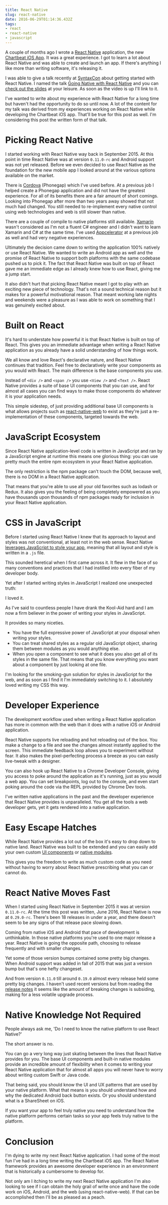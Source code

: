 ```yaml
---
title: React Native
slug: react-native
date: 2016-06-29T01:14:36.432Z
tags:
- react
- react-native
- javascript
---
```


A couple of months ago I wrote a [React Native](http://facebook.github.io/react-native/) application, the new [Chartbeat iOS App](http://blog.chartbeat.com/2016/04/07/say-hello-to-the-all-new-chartbeat-ios-app/). It was a great experience. I got to learn a lot about React Native and was able to create and launch an app. If there's anything I like more than writing software, it's releasing it.

I was able to give a talk recently at [SyntaxCon](https://2016.syntaxcon.com/) about getting started with React Native. I named the talk [Going Native with React Native](https://2016.syntaxcon.com/session/going-mobile-with-react-native/) and you can [check out the slides](https://speakerdeck.com/hswolff/going-native-with-react-native) at your leisure. As soon as the video is up I'll link to it.

I've wanted to write about my experience with React Native for a long time but haven't had the opportunity to do so until now. A lot of the content for my talk was derived from my experiences working on React Native while developing the Chartbeat iOS app. That'll be true for this post as well. I'm considering this post the written form of that talk.

# Picking React Native

I started working with React Native way back in September 2015. At this point in time React Native was at version `0.11.0-rc` and Android support was not yet released. Before we even decided to use React Native as the foundation for the new mobile app I looked around at the various options available on the market.

There is [Cordova](https://cordova.apache.org/) (Phonegap) which I've used before. At a previous job I helped create a Phonegap application and did not have the greatest experience. For all of its benefits there are a fair amount of short comings. Looking into Phonegap after more than two years away showed that not much had changed. You still needed to re-implement every native control using web technologies and web is still slower than native.

There are a couple of compile to native platforms still available. [Xamarin](https://www.xamarin.com/) wasn't considered as I'm not a fluent C# engineer and I didn't want to learn Xamarin and C# at the same time. I've used [Appcelerator](http://www.appcelerator.com/) at a previous job as well and had very negative experiences.

Ultimately the decision came down to writing the application 100% natively or use React Native. We wanted to write an Android app as well and the promise of React Native to support both platforms with the same codebase pushed us to pick it. The fact that React Native was built on top of React gave me an immediate edge as I already knew how to use React, giving me a jump start.

It also didn't hurt that picking React Native meant I got to play with an exciting new piece of technology. That's not a sound technical reason but it makes for a powerful motivational reason. That meant working late nights and weekends were a pleasure as I was able to work on something that I was genuinely excited about.

# Built on React

It's hard to understate how powerful it is that React Native is built on top of React. This gives you an immediate advantage when writing a React Native application as you already have a solid understanding of how things work.

We all know and love React's declarative nature, and React Native continues that tradition. Feel free to declaratively write your components as you would with React. The main difference is the base components you use.

Instead of `<div />` and `<span />` you use `<View />` and `<Text />`. React Native provides a suite of base UI components that you can use, and for almost all cases you can find ways to make those components do whatever it is your application needs.

This simple sidestep, of just providing additional base UI components is what allows projects such as [react-native-web](https://github.com/necolas/react-native-web) to exist as they're just a re-implementation of these components, targeted towards the web.

# JavaScript Ecosystem

Since React Native application-level code is written in JavaScript and ran by a JavaScript engine at runtime this means one glorious thing: you can use pretty much the entire npm ecosystem in your React Native application.

The only restriction is the npm package can't touch the DOM, because well, there is no DOM in a React Native application.

That means that you're able to use all your old favorites such as lodash or Redux. It also gives you the feeling of being completely empowered as you have thousands upon thousands of npm packages ready for inclusion in your React Native application.

# CSS in JavaScript

Before I started using React Native I knew that its approach to layout and styles was not conventional, at least not in the web sense. React Native [leverages JavaScript to style your app](http://facebook.github.io/react-native/docs/style.html), meaning that all layout and style is written in a `.js` file.

This sounded heretical when I first came across it. It flew in the face of so many conventions and practices that I had instilled into every fiber of my developer body.

Yet after I started writing styles in JavaScript I realized one unexpected truth:

I loved it.

As I've said to countless people I have drank the Kool-Aid hard and I am now a firm believer in the power of writing your styles in JavaScript.

It provides so many niceties.

- You have the full expressive power of JavaScript at your disposal when writing your styles.
- You can treat shared styles as a regular old JavaScript object, sharing them between modules as you would anything else.
- When you open a component to see what it does you also get all of its styles in the same file. That means that you know everything you want about a component by just looking at one file.

I'm looking for the smoking-gun solution for styles in JavaScript for the web, and as soon as I find it I'm immediately switching to it. I absolutely loved writing my CSS this way.

# Developer Experience

The development workflow used when writing a React Native application has more in common with the web than it does with a native iOS or Android application.

React Native supports live reloading and hot reloading out of the box. You make a change to a file and see the changes almost instantly applied to the screen. This immediate feedback loop allows you to experiment without fear. It also makes the pixel-perfecting process a breeze as you can easily live-tweak with a designer.

You can also hook up React Native to a Chrome Developer Console, giving you access to poke around the application as it's running, just as you would a web app. You can set breakpoints, log out to the console, and even start poking around the code via the REPL provided by Chrome Dev tools.

I've written native applications in the past and the developer experience that React Native provides is unparalleled. You get all the tools a web developer gets, yet it gets rendered into a native application.

# Easy Escape Hatches

While React Native provides a lot out of the box it's easy to drop down to native land. React Native was built to be extended and you can easily add your own custom [UI components](http://facebook.github.io/react-native/docs/native-components-ios.html) or [native modules](http://facebook.github.io/react-native/docs/native-modules-ios.html).

This gives you the freedom to write as much custom code as you need without having to worry about React Native prescribing what you can or cannot do.

# React Native Moves Fast

When I started using React Native in September 2015 it was at version `0.11.0-rc`. At the time this post was written, June 2016, React Native is now at `0.29.0-rc`. There's been 18 releases in under a year, and there doesn't seem to be any signs of that release pace slowing down.

Coming from native iOS and Android that pace of development is unthinkable. In those native platforms you're used to one major release a year. React Native is going the opposite path, choosing to release frequently and with smaller changes.

Yet some of those version bumps contained some pretty big changes. When Android support was added in fall of 2015 that was just a version bump but that's one hefty changeset.

And from version `0.11.0` till around `0.19.0` almost every release held some pretty big changes. I haven't used recent versions but from reading the [release notes](https://github.com/facebook/react-native/releases) it seems like the amount of breaking changes is subsiding, making for a less volatile upgrade process.

# Native Knowledge Not Required

People always ask me, 'Do I need to know the native platform to use React Native?'

The short answer is no.

You can go a very long way just skating between the lines that React Native provides for you. The base UI components and built-in native modules provide an incredible amount of flexibility when it comes to writing your React Native application that for almost all apps you will never have to worry about writing custom Swift or Java code.

That being said, you should know the UI and UX patterns that are used by your native platform. What that means is you should understand how and why the dedicated Android back button exists. Or you should understand what is a ShareSheet on iOS.

If you want your app to feel truly native you need to understand how the native platform performs certain tasks so your app feels truly native to the platform.

# Conclusion

I'm dying to write my next React Native application. I had some of the most fun I've had in a long time writing the Chartbeat iOS app. The React Native framework provides an awesome developer experience in an environment that is historically a  cumbersome to develop for.

Not only am I itching to write my next React Native application I'm also looking to see if I can obtain the holy grail of write once and have the code work on iOS, Android, and the web (using react-native-web). If that can be accomplished then I'll be as pleased as a peach.

